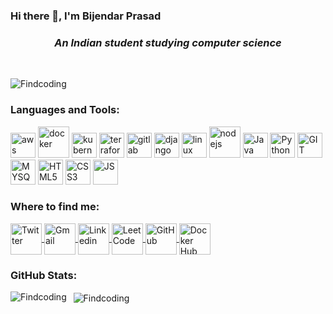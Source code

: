 ### Hi there 👋, I'm Bijendar Prasad

<!--
**Findcoding/Findcoding** is a ✨ _special_ ✨ repository because its `README.md` (this file) appears on your GitHub profile.

Here are some ideas to get you started:

- 🔭 I’m currently working on ...
- 🌱 I’m currently learning ...
- 👯 I’m looking to collaborate on ...
- 🤔 I’m looking for help with ...
- 💬 Ask me about ...
- 📫 How to reach me: ...
- 😄 Pronouns: ...
- ⚡ Fun fact: ...
-->


<h3 align="center">
  <b><i>An Indian student studying computer science</i></b>
</h3>
<br>
<p align="left">
	<img src="https://komarev.com/ghpvc/?username=Findcoding&label=Profile%20views&color=f53f2b&style=plastic" alt="Findcoding" />
</p>




<h3 align="left">
<b>Languages and Tools:</b>
</h3>
<p align="left">
	<img src="https://user-images.githubusercontent.com/69085143/215531542-e3532d28-de23-4bf4-8897-1e33f77bbcf2.svg" alt="aws" width="40" height="40"/>
	<img src="https://cdn.jsdelivr.net/gh/devicons/devicon/icons/docker/docker-original.svg" alt="docker" width="50" height="50"/>
	<img src="https://github.com/bwks/vendor-icons-svg/blob/master/kubernetes.svg" alt="kubernetes" width="40" height="40"/>
	<img src="https://cdn.jsdelivr.net/gh/devicons/devicon/icons/terraform/terraform-original.svg" alt="terraform" width="40" height="40"/>
	<img src="https://cdn.jsdelivr.net/gh/devicons/devicon/icons/gitlab/gitlab-original.svg" alt="gitlab" width="40" height="40"/>
	<img src="https://github.com/bwks/vendor-icons-svg/blob/master/django.svg" alt="django" width="40" height="40"/>
	<img src="https://github.com/bwks/vendor-icons-svg/blob/master/linux.svg" alt="linux" width="40" height="40"/>
	<img src="https://github.com/bwks/vendor-icons-svg/blob/master/nodejs.svg" alt="nodejs" width="50" height="50"/>
	<img src="https://cdn.jsdelivr.net/gh/devicons/devicon/icons/java/java-original.svg" alt="Java" width="40" height="40"/>
	<img src="https://cdn.jsdelivr.net/gh/devicons/devicon/icons/python/python-original.svg" alt="Python" width="40" height="40"/>
	<img src="https://cdn.jsdelivr.net/gh/devicons/devicon/icons/git/git-original.svg" alt="GIT" width="40" height="40"/>
	<img src="https://cdn.jsdelivr.net/gh/devicons/devicon/icons/mysql/mysql-original.svg" alt="MYSQL" width="40" height="40"/>
	<img src="https://cdn.jsdelivr.net/gh/devicons/devicon/icons/html5/html5-original.svg" alt="HTML5" width="40" height="40"/>
	<img src="https://cdn.jsdelivr.net/gh/devicons/devicon/icons/css3/css3-original.svg" alt="CSS3" width="40" height="40"/>
	<img src="https://cdn.jsdelivr.net/gh/devicons/devicon/icons/javascript/javascript-original.svg" alt="JS" width="40" height="40"/>
</p>



<h3 align="left">
<b>Where to find me:</b>
</h3>
<p align="left">
	<a target="__blank" href="https://twitter.com/bijendarprasad" rel="noopener noreferrer">
		<img align="center" src="https://user-images.githubusercontent.com/69085143/215680452-ae4e226a-eb7a-4ba0-9631-088bd4e0ae8c.svg" alt="Twitter" height="50" width="50" />
	</a>
	<a target="_blank" rel="noopener noreferrer" href="mailto:prasadbijendar7@gmail.com" >
		<img align="center" src="https://user-images.githubusercontent.com/69085143/215680894-f43d7da1-4b9e-4aa4-8a90-21efc7c6f01f.svg" alt="Gmail" height="50" width="50" >
		</a>
	<a target="_blank" rel="noopener noreferrer" href="https://www.linkedin.com/in/bijendar-prasad-8447861b9/">
		<img align="center" src="https://user-images.githubusercontent.com/69085143/215680154-12423b57-4ea6-4652-a35e-47115de29562.svg" alt="Linkedin" height="50" width="50" />
	</a>
	<a target="_blank" rel="noopener noreferrer" href="https://leetcode.com/FiindingDeadlock/">
		<img align="center" src="https://user-images.githubusercontent.com/69085143/215680661-e0f5c7e6-2f97-40f0-984d-02757b9a883d.png" alt="LeetCode" height="50" width="50" />
	</a>
	<a target="_blank" rel="noopener noreferrer" href="https://github.com/Findcoding">
		<img align="center" src="https://user-images.githubusercontent.com/69085143/215683307-8181e79a-2e63-4a5a-9dda-abf8a9ec8dcb.svg" alt="GitHub" height="50" width="50" />
	</a>
	<a target="_blank" rel="noopener noreferrer" href="https://hub.docker.com/u/findcoding" target="_blank">
		<img align="center" src="https://user-images.githubusercontent.com/69085143/215685037-19396c05-794a-4703-8ad6-a105487a96e9.svg" alt="Docker Hub" height="50" width="50" />
	</a>
</p>



<h3 align="left">
<b>GitHub Stats:</b>
</h3>
<p>
	<img align="left" src="https://github-readme-stats.vercel.app/api/top-langs?username=Findcoding&show_icons=true&locale=en&layout=flat&theme=highcontrast&title_color=42f584&hide_border=true&hide=jupyter%20notebook,processing" alt="Findcoding" />
</p>
<p>&nbsp;
	<img align="center" src="https://github-readme-stats.vercel.app/api?username=Findcoding&show_icons=true&theme=highcontrast&title_color=42f584&icon_color=f53f2b&hide_border=true&count_private=true&line_height=40" alt="Findcoding" />
</p>

